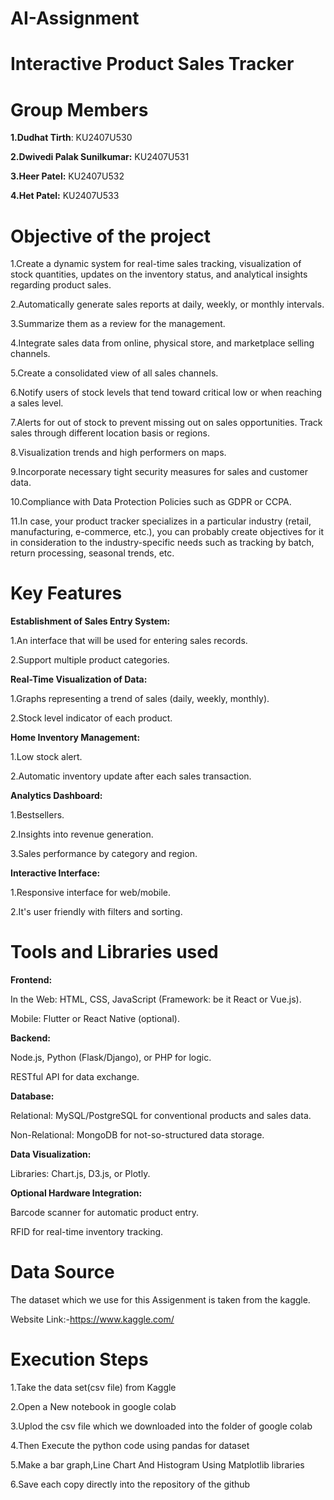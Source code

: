 # AI-Assignment
# Interactive Product Sales Tracker
# Group Members
**1.Dudhat Tirth**: KU2407U530

**2.Dwivedi Palak Sunilkumar:** KU2407U531

**3.Heer Patel:** KU2407U532

**4.Het Patel:** KU2407U533

# Objective of the project
1.Create a dynamic system for real-time sales tracking, visualization of stock quantities, updates on the inventory status, and analytical insights regarding product sales.

2.Automatically generate sales reports at daily, weekly, or monthly intervals. 

3.Summarize them as a review for the management.

4.Integrate sales data from online, physical store, and marketplace selling channels.

5.Create a consolidated view of all sales channels. 

6.Notify users of stock levels that tend toward critical low or when reaching a sales level.

7.Alerts for out of stock to prevent missing out on sales opportunities. Track sales through different location basis or regions. 

8.Visualization trends and high performers on maps. 

9.Incorporate necessary tight security measures for sales and customer data. 

10.Compliance with Data Protection Policies such as GDPR or CCPA.

11.In case, your product tracker specializes in a particular industry (retail, manufacturing, e-commerce, etc.), you can probably create objectives for it in consideration to the industry-specific needs such as tracking by batch, return processing, seasonal trends, etc.

# Key Features
**Establishment of Sales Entry System:**

1.An interface that will be used for entering sales records.

2.Support multiple product categories. 

**Real-Time Visualization of Data:**

1.Graphs representing a trend of sales (daily, weekly, monthly).

2.Stock level indicator of each product.

**Home Inventory Management:**

1.Low stock alert.

2.Automatic inventory update after each sales transaction.

**Analytics Dashboard:**

1.Bestsellers. 

2.Insights into revenue generation.

3.Sales performance by category and region.

**Interactive Interface:**

1.Responsive interface for web/mobile. 

2.It's user friendly with filters and sorting.

# Tools and Libraries used
**Frontend:**

In the Web: HTML, CSS, JavaScript (Framework: be it React or Vue.js).

Mobile: Flutter or React Native (optional).

**Backend:**

Node.js, Python (Flask/Django), or PHP for logic.

RESTful API for data exchange.

**Database:**

Relational: MySQL/PostgreSQL for conventional products and sales data.

Non-Relational: MongoDB for not-so-structured data storage.

**Data Visualization:**

Libraries: Chart.js, D3.js, or Plotly.

**Optional Hardware Integration:**

Barcode scanner for automatic product entry.

RFID for real-time inventory tracking.

# Data Source
The dataset which we use for this Assigenment is taken from the kaggle.

Website Link:-https://www.kaggle.com/

# Execution Steps

1.Take the data set(csv file) from Kaggle

2.Open a New notebook in google colab

3.Uplod the csv file which we downloaded into the folder of google colab

4.Then Execute the python code using pandas for dataset

5.Make a bar graph,Line Chart And Histogram Using Matplotlib libraries

6.Save each copy directly into the repository of the github


